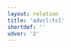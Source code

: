 ```yaml
---
layout: relation
title: 'advcl:tcl'
shortdef: ''
udver: '2'
---
```

<!-- Interlanguage links updated Út zář 29 20:23:16 CEST 2020 -->
